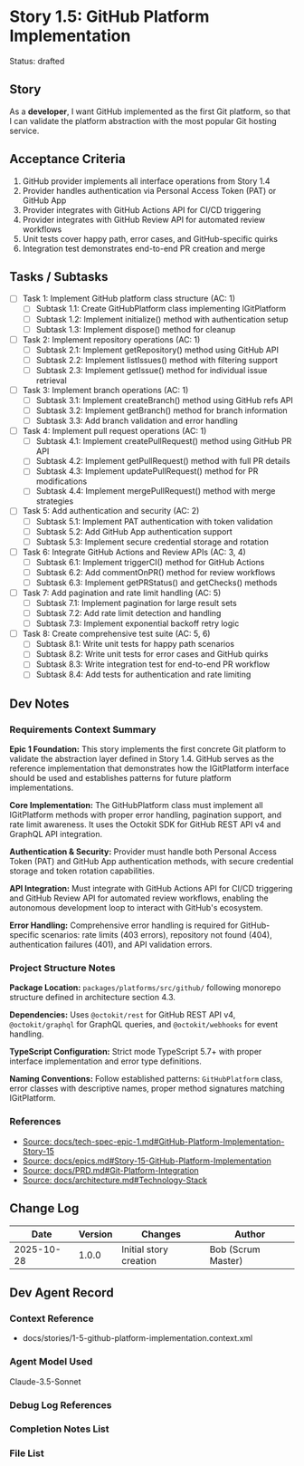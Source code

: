 # Story 1.5: GitHub Platform Implementation

Status: drafted

## Story

As a **developer**,
I want GitHub implemented as the first Git platform,
so that I can validate the platform abstraction with the most popular Git hosting service.

## Acceptance Criteria

1. GitHub provider implements all interface operations from Story 1.4
2. Provider handles authentication via Personal Access Token (PAT) or GitHub App
3. Provider integrates with GitHub Actions API for CI/CD triggering
4. Provider integrates with GitHub Review API for automated review workflows
5. Unit tests cover happy path, error cases, and GitHub-specific quirks
6. Integration test demonstrates end-to-end PR creation and merge

## Tasks / Subtasks

- [ ] Task 1: Implement GitHub platform class structure (AC: 1)
  - [ ] Subtask 1.1: Create GitHubPlatform class implementing IGitPlatform
  - [ ] Subtask 1.2: Implement initialize() method with authentication setup
  - [ ] Subtask 1.3: Implement dispose() method for cleanup
- [ ] Task 2: Implement repository operations (AC: 1)
  - [ ] Subtask 2.1: Implement getRepository() method using GitHub API
  - [ ] Subtask 2.2: Implement listIssues() method with filtering support
  - [ ] Subtask 2.3: Implement getIssue() method for individual issue retrieval
- [ ] Task 3: Implement branch operations (AC: 1)
  - [ ] Subtask 3.1: Implement createBranch() method using GitHub refs API
  - [ ] Subtask 3.2: Implement getBranch() method for branch information
  - [ ] Subtask 3.3: Add branch validation and error handling
- [ ] Task 4: Implement pull request operations (AC: 1)
  - [ ] Subtask 4.1: Implement createPullRequest() method using GitHub PR API
  - [ ] Subtask 4.2: Implement getPullRequest() method with full PR details
  - [ ] Subtask 4.3: Implement updatePullRequest() method for PR modifications
  - [ ] Subtask 4.4: Implement mergePullRequest() method with merge strategies
- [ ] Task 5: Add authentication and security (AC: 2)
  - [ ] Subtask 5.1: Implement PAT authentication with token validation
  - [ ] Subtask 5.2: Add GitHub App authentication support
  - [ ] Subtask 5.3: Implement secure credential storage and rotation
- [ ] Task 6: Integrate GitHub Actions and Review APIs (AC: 3, 4)
  - [ ] Subtask 6.1: Implement triggerCI() method for GitHub Actions
  - [ ] Subtask 6.2: Add commentOnPR() method for review workflows
  - [ ] Subtask 6.3: Implement getPRStatus() and getChecks() methods
- [ ] Task 7: Add pagination and rate limit handling (AC: 5)
  - [ ] Subtask 7.1: Implement pagination for large result sets
  - [ ] Subtask 7.2: Add rate limit detection and handling
  - [ ] Subtask 7.3: Implement exponential backoff retry logic
- [ ] Task 8: Create comprehensive test suite (AC: 5, 6)
  - [ ] Subtask 8.1: Write unit tests for happy path scenarios
  - [ ] Subtask 8.2: Write unit tests for error cases and GitHub quirks
  - [ ] Subtask 8.3: Write integration test for end-to-end PR workflow
  - [ ] Subtask 8.4: Add tests for authentication and rate limiting

## Dev Notes

### Requirements Context Summary

**Epic 1 Foundation:** This story implements the first concrete Git platform to validate the abstraction layer defined in Story 1.4. GitHub serves as the reference implementation that demonstrates how the IGitPlatform interface should be used and establishes patterns for future platform implementations.

**Core Implementation:** The GitHubPlatform class must implement all IGitPlatform methods with proper error handling, pagination support, and rate limit awareness. It uses the Octokit SDK for GitHub REST API v4 and GraphQL API integration.

**Authentication & Security:** Provider must handle both Personal Access Token (PAT) and GitHub App authentication methods, with secure credential storage and token rotation capabilities.

**API Integration:** Must integrate with GitHub Actions API for CI/CD triggering and GitHub Review API for automated review workflows, enabling the autonomous development loop to interact with GitHub's ecosystem.

**Error Handling:** Comprehensive error handling is required for GitHub-specific scenarios: rate limits (403 errors), repository not found (404), authentication failures (401), and API validation errors.

### Project Structure Notes

**Package Location:** `packages/platforms/src/github/` following monorepo structure defined in architecture section 4.3.

**Dependencies:** Uses `@octokit/rest` for GitHub REST API v4, `@octokit/graphql` for GraphQL queries, and `@octokit/webhooks` for event handling.

**TypeScript Configuration:** Strict mode TypeScript 5.7+ with proper interface implementation and error type definitions.

**Naming Conventions:** Follow established patterns: `GitHubPlatform` class, error classes with descriptive names, proper method signatures matching IGitPlatform.

### References

- [Source: docs/tech-spec-epic-1.md#GitHub-Platform-Implementation-Story-15](F:\Code\Repos\Tamma\docs\tech-spec-epic-1.md#GitHub-Platform-Implementation-Story-15)
- [Source: docs/epics.md#Story-15-GitHub-Platform-Implementation](F:\Code\Repos\Tamma\docs\epics.md#Story-15-GitHub-Platform-Implementation)
- [Source: docs/PRD.md#Git-Platform-Integration](F:\Code\Repos\Tamma\docs\PRD.md#Git-Platform-Integration)
- [Source: docs/architecture.md#Technology-Stack](F:\Code\Repos\Tamma\docs\architecture.md#Technology-Stack)

## Change Log

| Date | Version | Changes | Author |
|------|---------|----------|--------|
| 2025-10-28 | 1.0.0 | Initial story creation | Bob (Scrum Master) |

## Dev Agent Record

### Context Reference

- docs/stories/1-5-github-platform-implementation.context.xml

### Agent Model Used

Claude-3.5-Sonnet

### Debug Log References

### Completion Notes List

### File List
